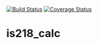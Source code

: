 [![Build Status](https://travis-ci.com/jaylakhani14/is218_calc.svg?branch=master)](https://travis-ci.com/jaylakhani14/is218_calc)
[![Coverage Status](https://coveralls.io/repos/github/kaw393939/is218sp21_calc/badge.svg?branch=master)](https://coveralls.io/github/kaw393939/is218sp21_calc?branch=master)

# is218_calc



